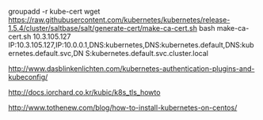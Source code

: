 groupadd -r kube-cert
wget https://raw.githubusercontent.com/kubernetes/kubernetes/release-1.5.4/cluster/saltbase/salt/generate-cert/make-ca-cert.sh
bash make-ca-cert.sh 10.3.105.127 IP:10.3.105.127,IP:10.0.0.1,DNS:kubernetes,DNS:kubernetes.default,DNS:kubernetes.default.svc,DN
S:kubernetes.default.svc.cluster.local


http://www.dasblinkenlichten.com/kubernetes-authentication-plugins-and-kubeconfig/

http://docs.iorchard.co.kr/kubic/k8s_tls_howto

http://www.tothenew.com/blog/how-to-install-kubernetes-on-centos/